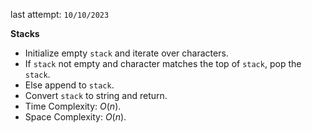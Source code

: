 last attempt: `10/10/2023`

**Stacks**
- Initialize empty `stack` and iterate over characters. 
- If `stack` not empty and character matches the top of `stack`, pop the `stack`. 
- Else append to `stack`. 
- Convert `stack` to string and return. 
- Time Complexity: $O(n)$. 
- Space Complexity: $O(n)$. 